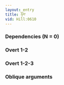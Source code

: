 ```yaml
---
layout: entry
title: ཉོབ་
vid: Hill:0610
---
```

### Dependencies (N = 0)


### Overt 1-2


### Overt 1-2-3


### Oblique arguments
